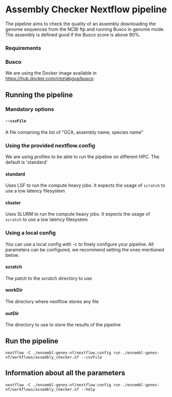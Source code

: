 # Assembly Checker Nextflow pipeline
  
The pipeline aims to check the quality of an assembly downloading the genome sequences from the NCBI ftp and running Busco in genome mode. The assembly is defined good if the Busco score is above 90%.

### Requirements

### Busco
We are using the Docker image available in https://hub.docker.com/r/ezlabgva/busco

## Running the pipeline


### Mandatory options

#### `--csvFile`
A file containing the list of "GCA, assembly name, species name"

### Using the provided nextflow.config
We are using profiles to be able to run the pipeline on different HPC. The default is 'standard'

#### standard
Uses LSF to run the compute heavy jobs. It expects the usage of `scratch` to use a low latency filesystem

#### cluster
Uses SLURM to run the compute heavy jobs. It expects the usage of `scratch` to use a low latency filesystem

### Using a local config
You can use a local config with -c to finely configure your pipeline. All parameters can be configured, we recommend setting the ones mentioned below.

#### scratch
The patch to the scratch directory to use

#### workDir
The directory where nextflow stores any file

#### outDir
The directory to use to store the results of the pipeline


## Run the pipeline

```
nextflow -C ./ensembl-genes-nf/nextflow.config run ./ensembl-genes-nf/workflows/assembly_checker.nf --csvFile 
```

## Information about all the parameters

```
nextflow -C ./ensembl-genes-nf/nextflow.config run ./ensembl-genes-nf/workflows/assembly_checker.nf --help
```
